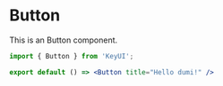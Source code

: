 # Button

This is an Button component.

```jsx
import { Button } from 'KeyUI';

export default () => <Button title="Hello dumi!" />
```
